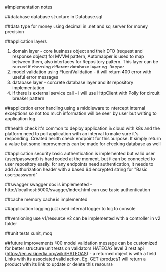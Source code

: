 #Implementation notes

##database
database structure in Database.sql

##data type for money
using decimal in .net and sql server for money precision

##application layers
1. domain layer - core business object and their DTO (request and response object) for MVVM pattern, Automapper is used to map between them, also interfaces for Repository pattern. This layer can be reused if choosing different database layer eg. Dapper
2. model validation using FluentValidation - it will return 400 error with useful error messages
3. database layer - concrete database layer and its repository implementation
4. if there is external service call - i will use HttpClient with Polly for circuit breaker pattern

##application error handling
using a middleware to intercept internal exceptions so not too much information will be seen by user but writing to application log. 

##health check
it's common to deploy application in cloud with k8s and the platform need to poll application with an interval to make sure it's responding. Created health check endpoint for this purpose. It simply return a value but some improvements can be made for checking database as well

##application security
basic authentication is implemented but valid user (user/password) is hard coded at the moment. but it can be connected to user repository easily. for any endpoints need authentication, it needs to add Authorization header with a based 64 encrypted string for "Basic user:password" 

##swagger
swagger doc is implemented - http://localhost:5000/swagger/index.html 
can use basic authentication

##cache
memory cache is implemented

##application logging
just used internal logger to log to console

##versioning
use v1/resource
v2 can be implemented with a controller in v2 folder

##unit tests
xunit, moq

##future improvements
400 model validation message can be customized for better structure
unit tests on validators
HATEOAS
level 3 rest api (https://en.wikipedia.org/wiki/HATEOAS) - a returned object is with a field Links with its associated valid action. Eg. GET /product/1 will return a product with its link to update or delete this resourse